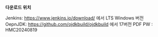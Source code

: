 **다운로드 위치**

Jenkins: https://www.jenkins.io/download/ 에서 LTS Windows 버전  
OepnJDK: https://github.com/ojdkbuild/ojdkbuild 에서 17버전
PDF PW : HMC20240819
